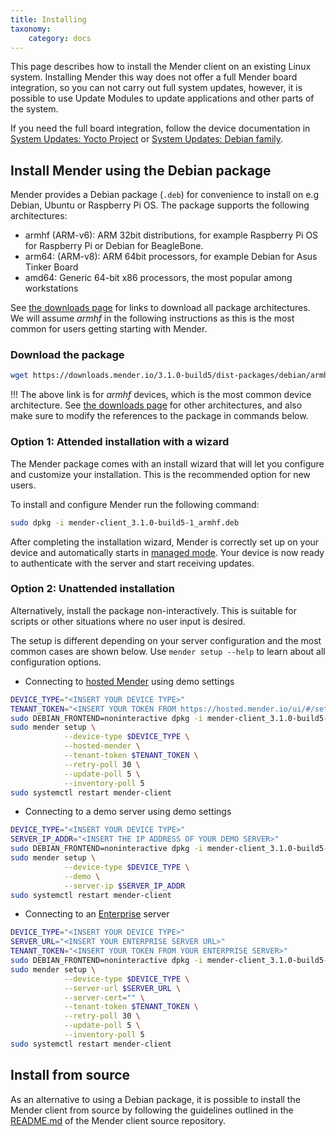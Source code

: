 ```yaml
---
title: Installing
taxonomy:
    category: docs
---
```


This page describes how to install the Mender client on an existing Linux
system. Installing Mender this way does not offer a full Mender board
integration, so you can not carry out full system updates, however, it is
possible to use Update Modules to update applications and other parts of the
system.

If you need the full board integration, follow the device documentation
in [System Updates: Yocto Project](../../05.System-updates-Yocto-Project/chapter.md)
or [System Updates: Debian family](../../04.System-updates-Debian-family/chapter.md).


## Install Mender using the Debian package

Mender provides a Debian package (`.deb`) for convenience to install on e.g
Debian, Ubuntu or Raspberry Pi OS. The package supports the following
architectures:

- armhf (ARM-v6): ARM 32bit distributions, for example Raspberry Pi OS for Raspberry Pi or Debian for BeagleBone.
- arm64: (ARM-v8): ARM 64bit processors, for example Debian for Asus Tinker Board
- amd64: Generic 64-bit x86 processors, the most popular among workstations

See [the downloads page](../../09.Downloads/docs.md) for links to download all
package architectures. We will assume *armhf* in the following instructions as
this is the most common for users getting starting with Mender.


### Download the package

<!--AUTOVERSION: "downloads.mender.io/%/"/mender "mender-client_%-1_armhf.deb"/mender -->
```bash
wget https://downloads.mender.io/3.1.0-build5/dist-packages/debian/armhf/mender-client_3.1.0-build5-1_armhf.deb
```

!!! The above link is for *armhf* devices, which is the most common device architecture. See [the downloads page](../../09.Downloads/docs.md) for other architectures, and also make sure to modify the references to the package in commands below.


### Option 1: Attended installation with a wizard

The Mender package comes with an install wizard that will let you configure and
customize your installation. This is the recommended option for new users.

To install and configure Mender run the following command:

<!--AUTOVERSION: "mender-client_%-1_armhf.deb"/mender -->
```bash
sudo dpkg -i mender-client_3.1.0-build5-1_armhf.deb
```

After completing the installation wizard, Mender is correctly set up on your
device and automatically starts in [managed
mode](../../02.Overview/01.Introduction/docs.md#client-modes-of-operation). Your
device is now ready to authenticate with the server and start receiving updates.


### Option 2: Unattended installation

Alternatively, install the package non-interactively. This is suitable for
scripts or other situations where no user input is desired.

The setup is different depending on your server configuration and the most
common cases are shown below. Use `mender setup --help` to learn about all
configuration options.

- Connecting to [hosted Mender](https://hosted.mender.io?target=_blank) using demo settings

<!--AUTOVERSION: "downloads.mender.io/%/"/mender "mender-client_%-1_armhf.deb"/mender -->
```bash
DEVICE_TYPE="<INSERT YOUR DEVICE TYPE>"
TENANT_TOKEN="<INSERT YOUR TOKEN FROM https://hosted.mender.io/ui/#/settings/my-organization>"
sudo DEBIAN_FRONTEND=noninteractive dpkg -i mender-client_3.1.0-build5-1_armhf.deb
sudo mender setup \
            --device-type $DEVICE_TYPE \
            --hosted-mender \
            --tenant-token $TENANT_TOKEN \
            --retry-poll 30 \
            --update-poll 5 \
            --inventory-poll 5
sudo systemctl restart mender-client
```

- Connecting to a demo server using demo settings

<!--AUTOVERSION: "downloads.mender.io/%/"/mender "mender-client_%-1_armhf.deb"/mender -->
```bash
DEVICE_TYPE="<INSERT YOUR DEVICE TYPE>"
SERVER_IP_ADDR="<INSERT THE IP ADDRESS OF YOUR DEMO SERVER>"
sudo DEBIAN_FRONTEND=noninteractive dpkg -i mender-client_3.1.0-build5-1_armhf.deb
sudo mender setup \
            --device-type $DEVICE_TYPE \
            --demo \
            --server-ip $SERVER_IP_ADDR
sudo systemctl restart mender-client
```

- Connecting to an [Enterprise](https://mender.io/products/mender-enterprise?target=_blank) server

<!--AUTOVERSION: "downloads.mender.io/%/"/mender "mender-client_%-1_armhf.deb"/mender -->
```bash
DEVICE_TYPE="<INSERT YOUR DEVICE TYPE>"
SERVER_URL="<INSERT YOUR ENTERPRISE SERVER URL>"
TENANT_TOKEN="<INSERT YOUR TOKEN FROM YOUR ENTERPRISE SERVER>"
sudo DEBIAN_FRONTEND=noninteractive dpkg -i mender-client_3.1.0-build5-1_armhf.deb
sudo mender setup \
            --device-type $DEVICE_TYPE \
            --server-url $SERVER_URL \
            --server-cert="" \
            --tenant-token $TENANT_TOKEN \
            --retry-poll 30 \
            --update-poll 5 \
            --inventory-poll 5
sudo systemctl restart mender-client
```

## Install from source

<!--AUTOVERSION: "mender/tree/%#installing-from-source"/mender -->
As an alternative to using a Debian package, it is possible to install the
Mender client from source by following the guidelines outlined in the
[README.md](https://github.com/mendersoftware/mender/tree/3.1.0-build5#installing-from-source?target=_blank)
of the Mender client source repository.



